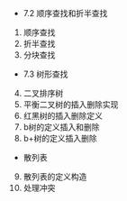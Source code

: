- 7.2 顺序查找和折半查找
1. 顺序查找
2. 折半查找
3. 分块查找
- 7.3 树形查找
4. 二叉排序树
5. 平衡二叉树的插入删除实现
6. 红黑树的插入删除定义
7. b树的定义插入和删除
8. b+树的定义插入删除
- 散列表
9. 散列表的定义构造
10. 处理冲突 
<!--stackedit_data:
eyJoaXN0b3J5IjpbMTY5NjQ0MDAxNywyMTYxMzQ4NDcsMTExMT
MwMTA2MywtNzI2NTc0MDkwXX0=
-->